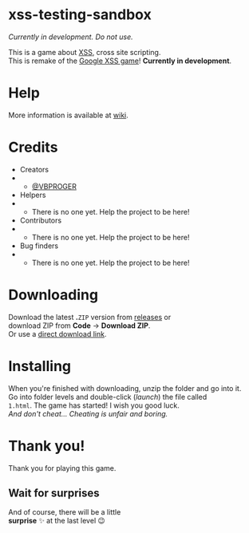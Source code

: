 # xss-testing-sandbox
_Currently in development. Do not use._

This is a game about [XSS](https://en.wikipedia.org/wiki/Cross-site_scripting), cross site scripting.<br>
This is remake of the [Google XSS game](https://xss-game.appspot.com)! **Currently in development**.
# Help
More information is available at [wiki](https://github.com/VBPROGER/xss-testing-sandbox/wiki).
# Credits
- Creators
- - [@VBPROGER](https://github.com/VBPROGER)
- Helpers
- - There is no one yet. Help the project to be here!
- Contributors
- - There is no one yet. Help the project to be here!
- Bug finders
- - There is no one yet. Help the project to be here!
# Downloading
Download the latest **.**`ZIP` version from [releases](https://github.com/VBPROGER/xss-testing-sandbox/releases) or<br>
download ZIP from **Code** -> **Download ZIP**.<br>
Or use a [direct download link](https://github.com/VBPROGER/xss-testing-sandbox/archive/refs/heads/main.zip).
# Installing
When you're finished with downloading, unzip the folder and go into it.<br>
Go into folder levels and double-click (_launch_) the file called<br>
`1.html`. The game has started! I wish you good luck.<br>
_And don't cheat... Cheating is unfair and boring._<br>
# Thank you!
Thank you for playing this game.
## Wait for surprises
And of course, there will be a little<br>
**surprise** :sparkles: at the last level :wink:<br>
